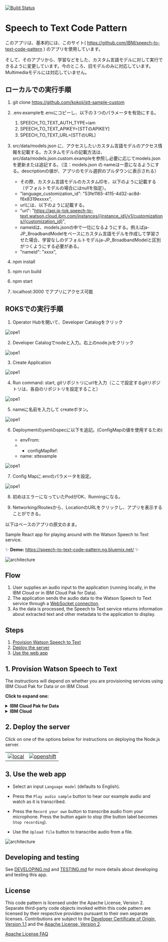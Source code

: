[![Build Status](https://github.com/IBM/speech-to-text-code-pattern/actions/workflows/nodejs.yml/badge.svg?branch=master)](https://github.com/IBM/speech-to-text-code-pattern/actions/workflows/nodejs.yml)

# Speech to Text Code Pattern

このアプリは、基本的には、このサイト( https://github.com/IBM/speech-to-text-code-pattern ) のアプリを使用しています。

そして、そのアプリから、学習などをした、カスタム言語モデルに対して実行できるように変更しています。今のところ、旧モデルのみに対応しています。Multimediaモデルには対応していません。

## ローカルでの実行手順

1. git clone https://github.com/kokoji/stt-sample-custom
2. .env.exampleを.envにコピーし、以下の３つのパラメータを有効にする。
    1. SPEECH_TO_TEXT_AUTH_TYPE=iam
    2. SPEECH_TO_TEXT_APIKEY=[STTのAPIKEY]
    3. SPEECH_TO_TEXT_URL=[STTのURL]
3. src/data/models.json に、アクセスしたいカスタム言語モデルのアクセス情報を記載する。カスタムモデルの記載方法は、src/data/models.json.custom.exampleを参照し必要に応じてmodels.jsonを更新または追記する。（注：models.json の nameは一意になるようにする。descriptionの値が、アプリのモデル選択のプルダウンに表示される）
    * その際、カスタム言語モデルのカスタムIDを、以下のように記載する（デフォルトモデルの場合にはnullを指定）。
    * "language_customization_id": "53fe1165-4115-4d32-ac8d-f6x8319exxxx",
    * urlには、以下のように記載する。
    * "url": "https://api.jp-tok.speech-to-text.watson.cloud.ibm.com/instances/{instance_id}/v1/customizations/{customization_id}",
    * nameidは、models.jsonの中で一位になるようにする。例えばja-JP_BroadbandModelをベースにカスタム言語モデルを作成して学習させた場合、学習なしのデフォルトモデルja-JP_BroadbandModelと区別がつくようにする必要がある。
    * "nameid": "xxxx",

3. npm install
4. npm run build
5. npm start
6. localhost:3000 でアプリにアクセス可能

## ROKSでの実行手順

1. Operator Hubを開いて、Developer Catalogをクリック

![ope1](doc/source/images2/roks01.png)

2. Developer Catalogでnodeと入力。右上のnode.jsをクリック

![ope1](doc/source/images2/roks02.png)

3. Create Application

![ope1](doc/source/images2/roks03.png)

4. Run command: start,  gitリポジトリにurlを入力（ここで設定するgitリポジトリは、各自のリポジトリを設定すること）

![ope1](doc/source/images2/roks04.png)

5. nameに名前を入力して createボタン。

![ope1](doc/source/images2/roks05.png)

6. Deploymentのyamlのspecに以下を追記。(ConfigMapの値を使用するため)

    * envFrom:
    * - configMapRef:
    * name: sttexample

![ope1](doc/source/images2/roks06.png)

7. Config Mapに.envのパラメータを設定。

![ope1](doc/source/images2/roks07.png)

8. 初めはエラーになっていたPodがOK、Runningになる。

9. Networking/Routesから、LocationのURLをクリックし、アプリを表示することができる。



以下はベースのアプリの原文のまま。

Sample React app for playing around with the Watson Speech to Text service.

✨ **Demo:** https://speech-to-text-code-pattern.ng.bluemix.net/ ✨

![architecture](doc/source/images/architecture.png)

## Flow

1. User supplies an audio input to the application (running locally, in the IBM Cloud or in IBM Cloud Pak for Data).
1. The application sends the audio data to the Watson Speech to Text service through a [WebSocket connection](https://cloud.ibm.com/docs/speech-to-text?topic=speech-to-text-websockets).
1. As the data is processed, the Speech to Text service returns information about extracted text and other metadata to the application to display.

## Steps

1. [Provision Watson Speech to Text](#1-Provision-Watson-Speech-to-Text)
2. [Deploy the server](#2-Deploy-the-server)
3. [Use the web app](#3-Use-the-web-app)

## 1. Provision Watson Speech to Text

The instructions will depend on whether you are provisioning services using IBM Cloud Pak for Data or on IBM Cloud.

**Click to expand one:**

<details><summary><b>IBM Cloud Pak for Data</b></summary>
<p>
<p>
<h4>Install and provision</h4>
<p>
The service is not available by default. An administrator must install it on the IBM Cloud Pak for Data platform, and you must be given access to the service. To determine whether the service is installed, click the <b>Services</b> icon (<img class="lazycontent" src="doc/source/images/services_icon.png" alt="services_icon"/>) and check whether the service is enabled.
<p>
<h4>Gather credentials</h4>
<p>
<ol>
    <li>For production use, create a user to use for authentication. From the main navigation menu (☰), select <b>Administer > Manage users</b> and then <b>+ New user</b>.</li>
    <li>From the main navigation menu (☰), select <b>My instances</b>.</li>
    <li>On the <b>Provisioned instances</b> tab, find your service instance, and then hover over the last column to find and click the ellipses icon. Choose <b>View details</b>.</li>
    <li>Copy the <b>URL</b> to use as the <b>SPEECH_TO_TEXT_URL</b> when you configure credentials.</li>
    <li><i>Optionally, copy the <b>Bearer token</b> to use in development testing only. It is not recommended to use the bearer token except during testing and development because that token does not expire.</i></li>
    <li>Use the <b>Menu</b> and select <b>Users</b> and <b>+ Add user</b> to grant your user access to this service instance. This is the <b>SPEECH_TO_TEXT_USERNAME</b> (and <b>SPEECH_TO_TEXT_PASSWORD</b>) you will use when you configure credentials to allow the Node.js server to authenticate.</li>
</ol>

</details>

<details><summary><b>IBM Cloud</b></summary>
<p>
<h4>Create the service instance</h4>

* If you do not have an IBM Cloud account, register for a free trial account [here](https://cloud.ibm.com/registration).
* Click [here](https://cloud.ibm.com/catalog/services/speech-to-text) to create a **Speech to Text** instance.
  * `Select a region`.
  * `Select a pricing plan` (**Lite** is *free*).
  * Set your `Service name` or use the generated one.
  * Click `Create`.
* Gather credentials
  * Copy the <b>API Key</b> and <b>URL</b> to use when you configure and [deploy the server](#2-Deploy-the-server).

> If you need to find the service later, use the main navigation menu (☰) and select **Resource list** to find the service under **Services**.
Click on the service name to get back to the **Manage** view (where you can collect the **API Key** and **URL**).

</details>

## 2. Deploy the server

Click on one of the options below for instructions on deploying the Node.js server.

|   |   |
| - | - |
| [![local](https://raw.githubusercontent.com/IBM/pattern-utils/master/deploy-buttons/local.png)](doc/source/local.md) | [![openshift](https://raw.githubusercontent.com/IBM/pattern-utils/master/deploy-buttons/openshift.png)](doc/source/openshift.md) |

## 3. Use the web app

* Select an input `Language model` (defaults to English).

* Press the `Play audio sample` button to hear our example audio and watch as it is transcribed.

* Press the `Record your own` button to transcribe audio from your microphone. Press the button again to stop (the button label becomes `Stop recording`).

* Use the `Upload file` button to transcribe audio from a file.

![architecture](doc/source/images/stt.png)

## Developing and testing

See [DEVELOPING.md](DEVELOPING.md) and [TESTING.md](TESTING.md) for more details about developing and testing this app.

## License

This code pattern is licensed under the Apache License, Version 2. Separate third-party code objects invoked within this code pattern are licensed by their respective providers pursuant to their own separate licenses. Contributions are subject to the [Developer Certificate of Origin, Version 1.1](https://developercertificate.org/) and the [Apache License, Version 2](https://www.apache.org/licenses/LICENSE-2.0.txt).

[Apache License FAQ](https://www.apache.org/foundation/license-faq.html#WhatDoesItMEAN)

